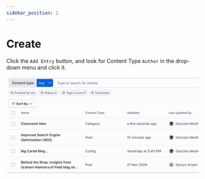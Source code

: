 ```yaml
---
sidebar_position: 1
---
```


# Create

Click the `Add Entry` button, and look for Content Type `Author` in the drop-down menu and click it.

![Create Author](/img/screen6.gif)
